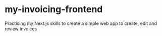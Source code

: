 # my-invoicing-frontend
Practicing my Next.js skills to create a simple web app to create, edit and review invoices
